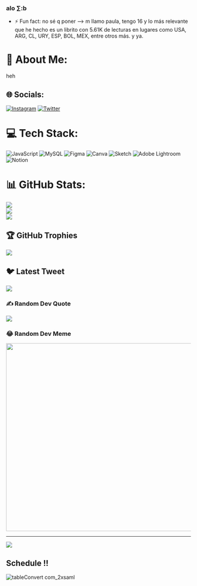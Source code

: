 ### alo ∑:b

- ⚡ Fun fact: no sé q poner
--> m llamo paula, tengo 16 y lo más relevante que he hecho es un librito con 5.61K de lecturas en lugares como USA, ARG, CL, URY, ESP, BOL, MEX, entre otros más. y ya.
# 💫 About Me:
heh


## 🌐 Socials:
[![Instagram](https://img.shields.io/badge/Instagram-%23E4405F.svg?logo=Instagram&logoColor=white)](https://instagram.com/anahemoia) [![Twitter](https://img.shields.io/badge/Twitter-%231DA1F2.svg?logo=Twitter&logoColor=white)](https://twitter.com/@daitoooo) 

# 💻 Tech Stack:
![JavaScript](https://img.shields.io/badge/javascript-%23323330.svg?style=plastic&logo=javascript&logoColor=%23F7DF1E) ![MySQL](https://img.shields.io/badge/mysql-%2300f.svg?style=plastic&logo=mysql&logoColor=white) 	![Figma](https://img.shields.io/badge/figma-%23F24E1E.svg?style=plastic&logo=figma&logoColor=white) ![Canva](https://img.shields.io/badge/Canva-%2300C4CC.svg?style=plastic&logo=Canva&logoColor=white) ![Sketch](https://img.shields.io/badge/Sketch-FFB387?style=plastic&logo=sketch&logoColor=black) ![Adobe Lightroom](https://img.shields.io/badge/Adobe%20Lightroom-31A8FF.svg?style=plastic&logo=Adobe%20Lightroom&logoColor=white) ![Notion](https://img.shields.io/badge/Notion-%23000000.svg?style=plastic&logo=notion&logoColor=white)
# 📊 GitHub Stats:
![](https://github-readme-stats.vercel.app/api?username=paulaagamboaa&theme=maroongold&hide_border=true&include_all_commits=true&count_private=true)<br/>
![](https://github-readme-streak-stats.herokuapp.com/?user=paulaagamboaa&theme=maroongold&hide_border=true)<br/>
![](https://github-readme-stats.vercel.app/api/top-langs/?username=paulaagamboaa&theme=maroongold&hide_border=true&include_all_commits=true&count_private=true&layout=compact)

## 🏆 GitHub Trophies
![](https://github-profile-trophy.vercel.app/?username=paulaagamboaa&theme=gruvbox&no-frame=false&no-bg=true&margin-w=4)

## 🐦 Latest Tweet
[![](https://gtce.itsvg.in/api?username=@daitoooo)](https://github.com/VishwaGauravIn/github-twitter-card-embed)

### ✍️ Random Dev Quote
![](https://quotes-github-readme.vercel.app/api?type=vetical&theme=gruvbox)

### 😂 Random Dev Meme
<img src="https://random-memer.herokuapp.com/" width="512px"/>

---
[![](https://visitcount.itsvg.in/api?id=paulaagamboaa&icon=0&color=2)](https://visitcount.itsvg.in)

<!-- Proudly created with GPRM ( https://gprm.itsvg.in ) -->
## Schedule !!
![tableConvert com_2xsaml](https://user-images.githubusercontent.com/114277561/219147702-d3140dc4-a55e-4f05-97a7-6749341ac7f8.jpeg)

